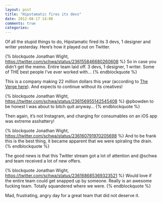 ```yaml
---
layout: post
title: "Hipstamatic fires its devs"
date: 2012-08-17 14:08
comments: true
categories: 
---
```


Of all the stupid things to do, Hipstamatic fired its 3 devs, 1 designer and writer yesterday. Here’s how it played out on Twitter.

{% blockquote Jonathan Wight, https://twitter.com/schwa/status/236155846680260608 %}
So in case you didn’t get the memo. Entire team laid off. 3 devs, 1 designer, 1 writer. Some of THE best people I’ve ever worked with…
{% endblockquote %}

This is a company making 22 million dollars this year (according to [The Verge here](http://www.theverge.com/2012/8/16/3247801/hipstamatic-layoffs-synthetic)). And expects to continue without its creatives!

{% blockquote Jonathan Wight, https://twitter.com/schwa/status/236156955142545408 %}
@pbowden to be honest I was about to bitch quit anyway…
{% endblockquote %}

Then again, it’s not Instagram, and charging for consumables on an iOS app was extreme asshattery!

{% blockquote Jonathan Wight, https://twitter.com/schwa/status/236160791970205698 %}
And to be frank this is the best thing, it became apparent that we were spiraling the drain.
{% endblockquote %}

The good news is that this Twitter stream got a lot of attention and @schwa and team received a lot of new offers.

{% blockquote Jonathan Wight, https://twitter.com/schwa/status/236168685369323521 %}
Would love if the entire team could get snapped up by someone. Really is an awesome fucking team. Totally squandered where we were.
{% endblockquote %}

Mad, frustrating, angry day for a great team that did not deserve it.
